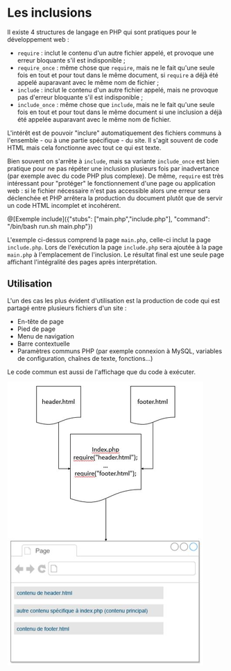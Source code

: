 # Les inclusions

Il existe 4 structures de langage en PHP qui sont pratiques pour le développement web :
- `require` : inclut le contenu d'un autre fichier appelé, et provoque une erreur bloquante s'il est indisponible ;
- `require_once` : même chose que `require`, mais ne le fait qu'une seule fois en tout et pour tout dans le même document, si `require` a déjà été appelé auparavant avec le même nom de fichier ;
- `include` : inclut le contenu d'un autre fichier appelé, mais ne provoque pas d'erreur bloquante s'il est indisponible ;
- `include_once` : même chose que `include`, mais ne le fait qu'une seule fois en tout et pour tout dans le même document si une inclusion a déjà été appelée auparavant avec le même nom de fichier.

L'intérêt est de pouvoir "inclure" automatiquement des fichiers communs à l'ensemble - ou à une partie spécifique - du site. Il s'agit souvent de code HTML mais cela fonctionne avec tout ce qui est texte. 

Bien souvent on s'arrête à `include`, mais sa variante `include_once` est bien pratique pour ne pas répéter une inclusion plusieurs fois par inadvertance (par exemple avec du code PHP plus complexe). De même, `require` est très intéressant pour "protéger" le fonctionnement d'une page ou application web : si le fichier nécessaire n'est pas accessible alors une erreur sera déclenchée et PHP arrêtera la production du document plutôt que de servir un code HTML incomplet et incohérent.

@[Exemple include]({"stubs": ["main.php","include.php"], "command": "/bin/bash run.sh main.php"})

L'exemple ci-dessus comprend la page `main.php`, celle-ci inclut la page `include.php`. Lors de l'exécution la page `include.php` sera ajoutée à la page `main.php` à l'emplacement de l'inclusion. Le résultat final est une seule page affichant l'intégralité des pages après interprétation.

## Utilisation

L'un des cas les plus évident d'utilisation est la production de code qui est partagé entre plusieurs fichiers d'un site : 
- En-tête de page
- Pied de page
- Menu de navigation
- Barre contextuelle
- Paramètres communs PHP (par exemple connexion à MySQL, variables de configuration, chaînes de texte, fonctions...) 

Le code commun est aussi de l'affichage que du code à exécuter.

![Exemple include](images/exemple_include.jpg)